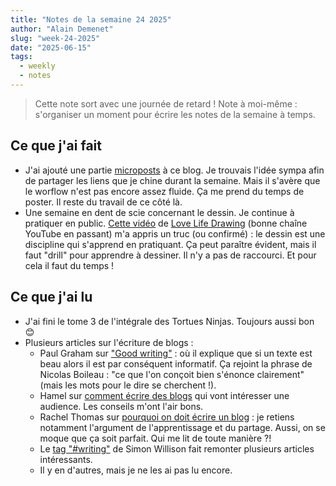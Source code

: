 ```yaml
---
title: "Notes de la semaine 24 2025"
author: "Alain Demenet"
slug: "week-24-2025"
date: "2025-06-15"
tags:
  - weekly
  - notes
---
```


> Cette note sort avec une journée de retard ! Note à moi-même : s'organiser un moment pour écrire les notes de la semaine à temps.

## Ce que j'ai fait

- J'ai ajouté une partie [microposts](https://ademenet.github.io/microposts/) à ce blog. Je trouvais l'idée sympa afin de partager les liens que je chine durant la semaine. Mais il s'avère que le worflow n'est pas encore assez fluide. Ça me prend du temps de poster. Il reste du travail de ce côté là.
- Une semaine en dent de scie concernant le dessin. Je continue à pratiquer en public. [Cette vidéo](https://youtu.be/qzhVOU47aSo?si=hW3r2Fp7tF0XMtcI) de [Love Life Drawing](https://www.youtube.com/@lovelifedrawing) (bonne chaîne YouTube en passant) m'a appris un truc (ou confirmé) : le dessin est une discipline qui s'apprend en pratiquant. Ça peut paraître évident, mais il faut "drill" pour apprendre à dessiner. Il n'y a pas de raccourci. Et pour cela il faut du temps !

## Ce que j'ai lu

- J'ai fini le tome 3 de l'intégrale des Tortues Ninjas. Toujours aussi bon 😊
- Plusieurs articles sur l'écriture de blogs :
  - Paul Graham sur ["Good writing"](https://paulgraham.com/goodwriting.html) : où il explique que si un texte est beau alors il est par conséquent informatif. Ça rejoint la phrase de Nicolas Boileau : "ce que l'on conçoit bien s'énonce clairement" (mais les mots pour le dire se cherchent !).
  - Hamel sur [comment écrire des blogs](https://hamel.dev/blog/posts/audience/) qui vont intéresser une audience. Les conseils m'ont l'air bons.
  - Rachel Thomas sur [pourquoi on doit écrire un blog](https://medium.com/@racheltho/why-you-yes-you-should-blog-7d2544ac1045) : je retiens notamment l'argument de l'apprentissage et du partage. Aussi, on se moque que ça soit parfait. Qui me lit de toute manière ?!
  - Le [tag "#writing"](https://simonwillison.net/tags/writing/) de Simon Willison fait remonter plusieurs articles intéressants.
  - Il y en d'autres, mais je ne les ai pas lu encore.
